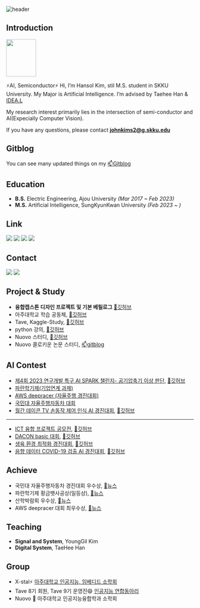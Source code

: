 
<!-- # Hi~ 👋 This is Hansol's Github!
&color=auto
&textBg=true
 -->
 ![header](https://capsule-render.vercel.app/api?type=cylinder&color=auto&height=120&section=header&text=%20Hansol%20Github%20~👋&fontSize=50)

## Introduction

<img src="https://user-images.githubusercontent.com/101409953/214646958-0336efea-90e2-4e72-a136-e728ec1fbcf7.png" width="80" height="100" />

⚡AI, Semiconductor⚡
Hi, I’m Hansol Kim, stil M.S. student in SKKU University. My Major is Artificial Intelligence. I’m advised by Taehee Han & [IDEA.L](https://sites.google.com/view/idealab400525/home/)

My research interest primarily lies in the intersection of semi-conductor and AI(Expecially Computer Vision).

If you have any questions, please contact **johnkims2@g.skku.edu**

## Gitblog

You can see many updated things on my [📫Gitblog](https://hansollasido.github.io/)


## Education
- **B.S.** Electric Engineering, Ajou University _(Mar 2017 ~ Feb 2023)_
- **M.S.** Artificial Intelligence, SungKyunKwan University _(Feb 2023 ~ )_

## Link
 
[<img src="https://img.shields.io/badge/Facebook-1e51f7?style=flat-square&logo=Facebook&logoColor=white"/>](https://www.facebook.com/profile.php?id=100024496358612) [<img src="https://img.shields.io/badge/Gitblog-000000?style=flat-square&logo=Github&logoColor=white"/>](https://hansollasido.github.io/) [<img src="https://img.shields.io/badge/Notion-424242?style=flat-square&logo=Notion&logoColor=white"/>](https://thoracic-asiago-663.notion.site/Hansol-Kim-e552b0f2ac4a489188d45e5ca1e634df) [<img src="https://img.shields.io/badge/Instagram-fa91ce?style=flat-square&logo=Instagram&logoColor=white"/>](https://www.instagram.com/johnkims222/)

## Contact
<a href="mailto:johnkims2@g.skku.edu"><img src="https://img.shields.io/badge/Gmail-f72020?style=flat-square&logo=Gmail&logoColor=white"/></img></a>
<a href="mailto:johnkims2@naver.com"><img src="https://img.shields.io/badge/Naver-039620?style=flat-square&logo=Naver&logoColor=white"/></img></a>

<!--
### Hope to enter 
- <img src="https://img.shields.io/badge/Samsung-050505?style=flat-square&logo=Samsung&logoColor=white"/>
- <img src="https://img.shields.io/badge/SK하이닉스-ed0707?style=flat-square&logoColor=white"/>
-->

## Project & Study
- **융합캡스톤 디자인 프로젝트 및 기본 베릴로그** [🌱깃허브](https://github.com/hansollasido/verilog-FPGA)
- 아주대학교 학습 공동체, [🌱깃허브](https://github.com/hansollasido/X_stal_study)
- Tave, Kaggle-Study, [🌱깃허브](https://github.com/T-aggle)
- python 강의, [🌱깃허브](https://github.com/hansollasido/python_study)
- Nuovo 스터디, [🌱깃허브](https://github.com/dhcryan/kaggle_challenge_)
- Nuovo 콜로키운 논문 스터디, [📫gitblog](https://hansollasido.github.io/categories/%EC%BB%B4%ED%93%A8%ED%84%B0%20%EB%B9%84%EC%A0%84/)

## AI Contest
- [제4회 2023 연구개발 특구 AI SPARK 챌린지- 공기압축기 이상 판단](https://aifactory.space/competition/data/2226), [🌱깃허브](https://github.com/hansollasido/AI_SPARK_CONTEST_air_compressor)
- [파란학기제(기업연계 과제)](https://hansollasido.github.io/categories3/paran/)
- [AWS deepracer (자율주행 경진대회)](https://hansollasido.github.io/categories4/contest/)
- [국민대 자율주행자동차 대회](https://hansollasido.github.io/categories4/contest2/)
- [월간 데이콘 TV 손동작 제어 인식 AI 경진대회](https://dacon.io/competitions/official/236050/leaderboard), [🌱깃허브](https://github.com/ai-xstal/hand_control_contest)

---

- [ICT 융합 프로젝트 공모전](https://www.all-con.co.kr/view/contest/474641), [🌱깃허브](https://github.com/hansollasido/Chat_bot)
- [DACON basic 대회](https://dacon.io/), [🌱깃허브](https://github.com/hansollasido/dacon_basic)
- [생육 환경 최적화 경진대회](https://dacon.io/competitions/official/235897/overview/description), [🌱깃허브](https://github.com/hansollasido/dacon_plant)
- [음향 데이터 COVID-19 검출 AI 경진대회](https://dacon.io/competitions/official/235910/overview/description), [🌱깃허브](https://github.com/hansollasido/Dacon_covid19)


## Achieve
- 국민대 자율주행자동차 경진대회 우수상, [💬뉴스](https://coss.kookmin.ac.kr/fvedu/community/photo.do?mode=view&articleNo=5900096&article.offset=30&articleLimit=10)
- 파란학기제 황금뱃사공상(일등상), [💬뉴스](https://www.ajou.ac.kr/kr/ajou/news.do?mode=view&articleNo=207670)
- 산학박람회 우수상, [💬뉴스](https://ecefair.ajou.ac.kr/index.asp)
- AWS deepracer 대회 최우수상, [💬뉴스](https://mobility.ajou.ac.kr/mobility/board/news.do?mode=view&articleNo=206939&article.offset=0&articleLimit=10)

<!-- 
## Language & Tool
<img src="https://img.shields.io/badge/Python-112fd9?style=flat-square&logo=Python&logoColor=white"/> <img src="https://img.shields.io/badge/Matlab-d62d1e?style=flat-square&logo=&logoColor=white"/> <img src="https://img.shields.io/badge/C++-4d640?style=flat-square&logo=C%2B%2B&logoColor=white"/> <img src="https://img.shields.io/badge/R-3776AB?style=flat-square&logo=R&logoColor=white"> <img src="https://img.shields.io/badge/Verilog-BD170B?style=flat-square&logoColor=white">

<img src="https://img.shields.io/badge/Pspice-42f563?style=flat-square&logoColor=white"/> <img src="https://img.shields.io/badge/LTspice-f58142?style=flat-square&logoColor=white"/> <img src="https://img.shields.io/badge/VSCode-f5e642?style=flat-square&logoColor=white"/> <img src="https://img.shields.io/badge/modelsim-8d42f5?style=flat-square&logoColor=white"/> <img src="https://img.shields.io/badge/vivado-349167?style=flat-square&logoColor=white"/> 
 -->

## Teaching
- **Signal and System**, YoungGil Kim
- **Digital System**, TaeHee Han

## Group
- X-stal⚡ [아주대학교 인공지능, 임베디드 소학회](https://www.youtube.com/channel/UCyWvti9qQ77U5NDiSND_X2g)
- Tave 8기 회원, Tave 9기 운영진😄 [인공지능 연합동아리](https://www.instagram.com/tave_wave/?hl=en)
- Nuovo 👯 아주대학교 인공지능융합학과 소학회


<!--
**hansollasido/hansollasido** is a ✨ _special_ ✨ repository because its `README.md` (this file) appears on your GitHub profile.

Here are some ideas to get you started:

- 🔭 I’m currently working on ...
- 🌱 I’m currently learning ...
- 👯 I’m looking to collaborate on ...
- 🤔 I’m looking for help with ...
- 💬 Ask me about ...
- 📫 How to reach me: ...
- 😄 Pronouns: ...
- ⚡ Fun fact: ...
-->
